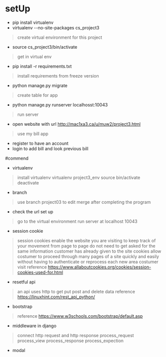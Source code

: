 # setUp
* pip install virtualenv
* virtualenv --no-site-packages cs_project3
> create virtual environment for this project
* source cs_project3/bin/activate
> get in virtual env
* pip install -r requirements.txt
> install requirements from freeze version
* python manage.py migrate
> create table for app
* python manage.py runserver localhosst:10043
> run server
* open website with url http://mac1xa3.ca/u/muw2/project3.html
> use my bill app
* register to have an account 
* login to add bill and look previous bill

#commend
* virtualenv
> install virtualenv
> virtualenv project3_env
> source bin/activate
>deactivate
* branch
> use branch project03 to edit
> merge after completing the program
* check the url set up
> go to the virtual environment
> run server at localhost 10043
* session cookie
> session cookies enable the website you are visiting to keep track of your movement from page to page
> do not need to get asked for the same information customer has already given to the site
> cookies allow costumer to proceed through many pages of a site quickly and easily without having to authenticate or reprocess each new area costumer visit
> reference https://www.allaboutcookies.org/cookies/session-cookies-used-for.html
* resetful api
> an api uses http to get put post and delete data
> reference https://linuxhint.com/rest_api_python/
* bootstrap
> reference https://www.w3schools.com/bootstrap/default.asp
* middleware in django
> connect http request and http response
> process_request
> process_view
> process_response
> process_expection
* modal
> 
